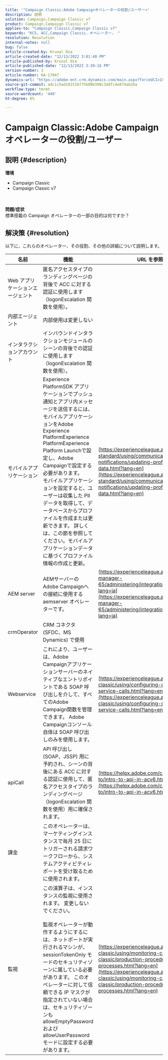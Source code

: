 ```yaml
---
title: '"Campaign Classic:Adobe Campaignオペレーターの役割/ユーザー»'
description: 説明
solution: Campaign,Campaign Classic v7
product: Campaign,Campaign Classic v7
applies-to: "Campaign Classic,Campaign Classic v7"
keywords: "KCS, ACC,Campaign Classic，オペレーター， "
resolution: Resolution
internal-notes: null
bug: false
article-created-by: Krunal Oza
article-created-date: "12/13/2022 3:01:40 PM"
article-published-by: Krunal Oza
article-published-date: "12/13/2022 3:30:16 PM"
version-number: 3
article-number: KA-17947
dynamics-url: "https://adobe-ent.crm.dynamics.com/main.aspx?forceUCI=1&pagetype=entityrecord&etn=knowledgearticle&id=bc0e3f0b-f77a-ed11-81ac-6045bd006b3d"
source-git-commit: a4c1c5ad18151bf75b096398c3ddfc4e874ab2ba
workflow-type: tm+mt
source-wordcount: '449'
ht-degree: 6%

---
```


# Campaign Classic:Adobe Campaignオペレーターの役割/ユーザー

## 説明 {#description}

<b>環境</b>
- Campaign Classic
- Campaign Classic v7

<br> <br><b>問題/症状</b><br>標準搭載の Campaign オペレーターの一部の目的は何ですか？

## 解決策 {#resolution}


以下に、これらのオペレーター、その役割、その他の詳細について説明します。


| <b>名前</b> | <b>機能</b> | <b>URL を参照してください</b> |
| --- | --- | --- |
| Web アプリケーションエージェント | 匿名アクセスタイプのランディングページの背後で ACC に対する認証に使用します（logonEscalation 関数を使用）。 |   |
| 内部エージェント | 内部使用は変更しない |   |
| インタラクションアカウント | インバウンドインタラクションモジュールのシーンの背後での認証に使用します（logonEscalation 関数を使用）。 |   |
| モバイルアプリケーション | Experience PlatformSDK アプリケーションでプッシュ通知とアプリ内メッセージを送信するには、モバイルアプリケーションをAdobe Experience PlatformExperience PlatformExperience Platform Launchで設定し、Adobe Campaignで設定する必要があります。<br>  モバイルアプリケーションを設定すると、ユーザーは収集した PII データを取得して、データベースからプロファイルを作成または更新できます。 詳しくは、この節を参照してください。モバイルアプリケーションデータに基づくプロファイル情報の作成と更新。 | [https://experienceleague.adobe.com/docs/campaign-standard/using/communication-channels/push-notifications/updating-profile-with-mobile-app-data.html?lang=en](https://experienceleague.adobe.com/docs/campaign-standard/using/communication-channels/push-notifications/updating-profile-with-mobile-app-data.html?lang=en) |
| AEM server | AEMサーバーのAdobe Campaignへの接続に使用する aemserver オペレーターです。 | [https://experienceleague.adobe.com/docs/experience-manager-65/administering/integration/campaignonpremise.html?lang=ja](https://experienceleague.adobe.com/docs/experience-manager-65/administering/integration/campaignonpremise.html?lang=ja) |
| crmOperator | CRM コネクタ (SFDC、MS Dynamics) で使用 |   |
| Webservice | これにより、ユーザーは、Adobe Campaignアプリケーションサーバーのネイティブなエントリポイントである SOAP 呼び出しを介して、すべてのAdobe Campaign関数を管理できます。 Adobe Campaignコンソール自体は SOAP 呼び出しのみを使用します。 | [https://experienceleague.adobe.com/docs/campaign-classic/using/configuring-campaign-classic/api/web-service-calls.html?lang=en](https://experienceleague.adobe.com/docs/campaign-classic/using/configuring-campaign-classic/api/web-service-calls.html?lang=en) |
| apiCall | API 呼び出し (SOAP、JSSP) 用に予約され、シーンの背後にある ACC に対する認証に使用して、匿名アクセスタイプのランディングページ（logonEscalation 関数を使用）用に確保されます。 | [https://helpx.adobe.com/campaign/classic/how-to/intro-to-api-in-acv6.html](https://helpx.adobe.com/campaign/classic/how-to/intro-to-api-in-acv6.html) |
| 課金 | このオペレーターは、マーケティングインスタンスで毎月 25 日にトリガーされる請求ワークフローから、システムアクティビティレポートを受け取るために使用されます。 |   |
| 監視 | この演算子は、インスタンスの監視に使用されます。 変更しないでください。 <br><br>  監視オペレーターが動作するようにするには、ネットポートが実行されるマシンが、sessionTokenOnly モードのセキュリティゾーンに属している必要があります。 このオペレーターに対して信頼できる IP マスクが指定されていない場合は、セキュリティゾーンも allowEmptyPassword および allowUserPassword モードに設定する必要があります。 | [https://experienceleague.adobe.com/docs/campaign-classic/using/monitoring-campaign-classic/production-procedures/monitoring-processes.html?lang=en](https://experienceleague.adobe.com/docs/campaign-classic/using/monitoring-campaign-classic/production-procedures/monitoring-processes.html?lang=en) |



